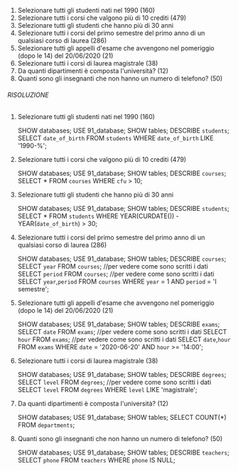 1. Selezionare tutti gli studenti nati nel 1990 (160)
2. Selezionare tutti i corsi che valgono più di 10 crediti (479)
3. Selezionare tutti gli studenti che hanno più di 30 anni
4. Selezionare tutti i corsi del primo semestre del primo anno di un qualsiasi corso di
   laurea (286)
5. Selezionare tutti gli appelli d'esame che avvengono nel pomeriggio (dopo le 14) del
   20/06/2020 (21)
6. Selezionare tutti i corsi di laurea magistrale (38)
7. Da quanti dipartimenti è composta l'università? (12)
8. Quanti sono gli insegnanti che non hanno un numero di telefono? (50)

###### RISOLUZIONE

1.  Selezionare tutti gli studenti nati nel 1990 (160)

    SHOW databases;
    USE 91_database;
    SHOW tables;
    DESCRIBE `students`;
    SELECT `date_of_birth` FROM `students` WHERE `date_of_birth` LIKE '1990-%';

2.  Selezionare tutti i corsi che valgono più di 10 crediti (479)

    SHOW databases;
    USE 91_database;
    SHOW tables;
    DESCRIBE `courses`;
    SELECT \* FROM `courses` WHERE `cfu` > 10;

3.  Selezionare tutti gli studenti che hanno più di 30 anni

    SHOW databases;
    USE 91_database;
    SHOW tables;
    DESCRIBE `students`;
    SELECT \* FROM `students` WHERE YEAR(CURDATE()) - YEAR(`date_of_birth`) > 30;

4.  Selezionare tutti i corsi del primo semestre del primo anno di un qualsiasi corso di
    laurea (286)

    SHOW databases;
    USE 91_database;
    SHOW tables;
    DESCRIBE `courses`;
    SELECT `year` FROM `courses`; //per vedere come sono scritti i dati
    SELECT `period` FROM `courses`; //per vedere come sono scritti i dati
    SELECT `year`,`period` FROM `courses` WHERE `year` = 1 AND `period` = 'I semestre';

5. Selezionare tutti gli appelli d'esame che avvengono nel pomeriggio (dopo le 14) del
   20/06/2020 (21)

    SHOW databases;
    USE 91_database;
    SHOW tables;
    DESCRIBE `exams`;
    SELECT `date` FROM `exams`; //per vedere come sono scritti i dati
    SELECT `hour` FROM `exams`; //per vedere come sono scritti i dati
    SELECT `date`,`hour` FROM `exams` WHERE `date` = '2020-06-20' AND `hour` >= '14:00';

6. Selezionare tutti i corsi di laurea magistrale (38)

    SHOW databases;
    USE 91_database;
    SHOW tables;
    DESCRIBE `degrees`;
    SELECT `level` FROM `degrees`; //per vedere come sono scritti i dati
    SELECT `level` FROM `degrees` WHERE `level` LIKE 'magistrale';

7. Da quanti dipartimenti è composta l'università? (12)

    SHOW databases;
    USE 91_database;
    SHOW tables;
    SELECT COUNT(*) FROM `departments`;

8. Quanti sono gli insegnanti che non hanno un numero di telefono? (50)

    SHOW databases;
    USE 91_database;
    SHOW tables;
    DESCRIBE `teachers`;
    SELECT `phone` FROM `teachers` WHERE `phone` IS NULL;